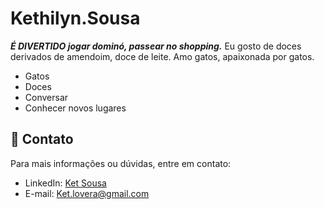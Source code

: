 # Kethilyn.Sousa   

***É DIVERTIDO jogar dominó, passear no shopping.***
Eu gosto de doces derivados de amendoim, doce de leite.
Amo gatos, apaixonada por gatos.
 - Gatos
 - Doces
 - Conversar
 - Conhecer novos lugares

## 📧 Contato

Para mais informações ou dúvidas, entre em contato:

- LinkedIn: [Ket Sousa](http://linkedin.com/in/kethilyn-sousa-306b0371 )
- E-mail: Ket.lovera@gmail.com
